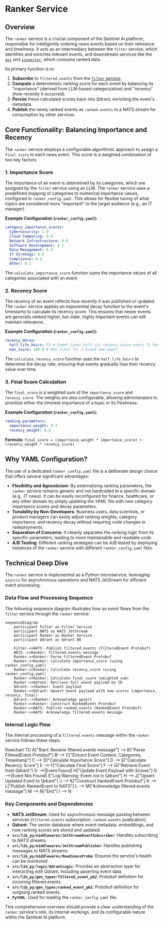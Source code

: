 # Ranker Service

## Overview

The `ranker` service is a crucial component of the Sentinel AI platform, responsible for intelligently ordering news events based on their relevance and timeliness. It acts as an intermediary between the `filter` service, which identifies and enriches relevant events, and downstream services like the [`api`](./api.md) and [`inspector`](./inspector.md), which consume ranked data.

Its primary function is to:
1.  **Subscribe** to `filtered.events` from the [`filter` service](filter.md).
2.  **Compute** a deterministic ranking score for each event by balancing its "importance" (derived from LLM-based categorization) and "recency" (how recently it occurred).
3.  **Persist** these calculated scores back into Qdrant, enriching the event's metadata.
4.  **Publish** the newly ranked events as `ranked.events` to a NATS stream for consumption by other services.

## Core Functionality: Balancing Importance and Recency

The `ranker` service employs a configurable algorithmic approach to assign a `final_score` to each news event. This score is a weighted combination of two key factors:

### 1. Importance Score

The importance of an event is determined by its categories, which are assigned by the `filter` service using an LLM. The `ranker` service uses a predefined mapping of categories to numerical importance values, configured in `ranker_config.yaml`. This allows for flexible tuning of what topics are considered more "important" to the target audience (e.g., an IT manager).

**Example Configuration (`ranker_config.yaml`):**
```yaml
category_importance_scores:
  Cybersecurity: 1.0
  Cloud Computing: 0.9
  Network Infrastructure: 0.8
  Software Development: 0.7
  Data Management: 0.6
  IT Strategy: 0.5
  Compliance: 0.4
  Other: 0.1
```

The `calculate_importance_score` function sums the importance values of all categories associated with an event.

### 2. Recency Score

The recency of an event reflects how recently it was published or updated. The `ranker` service applies an exponential decay function to the event's timestamp to calculate its recency score. This ensures that newer events are generally ranked higher, but older, highly important events can still maintain relevance.

**Example Configuration (`ranker_config.yaml`):**
```yaml
recency_decay:
  half_life_hours: 72 # Event loses half its recency score every 72 hours
  max_score: 100.0 # Max score for a brand new event
```

The `calculate_recency_score` function uses the `half_life_hours` to determine the decay rate, ensuring that events gradually lose their recency value over time.

### 3. Final Score Calculation

The `final_score` is a weighted sum of the `importance_score` and `recency_score`. The weights are also configurable, allowing administrators to prioritize either the inherent importance of a topic or its freshness.

**Example Configuration (`ranker_config.yaml`):**
```yaml
ranking_parameters:
  importance_weight: 0.7
  recency_weight: 0.3
```

**Formula:**
`final_score = (importance_weight * importance_score) + (recency_weight * recency_score)`

## Why YAML Configuration?

The use of a dedicated `ranker_config.yaml` file is a deliberate design choice that offers several significant advantages:

*   **Flexibility and Agnosticism**: By externalizing ranking parameters, the `ranker` service remains generic and not hardcoded to a specific domain (e.g., IT news). It can be easily reconfigured for finance, healthcare, or any other domain by simply updating the YAML file with new category importance scores and decay parameters.
*   **Tunability by Non-Developers**: Business users, data scientists, or product managers can easily adjust ranking weights, category importance, and recency decay without requiring code changes or redeployments.
*   **Separation of Concerns**: It cleanly separates the ranking logic from its specific parameters, leading to more maintainable and readable code.
*   **A/B Testing**: Different ranking strategies can be A/B tested by deploying instances of the `ranker` service with different `ranker_config.yaml` files.

## Technical Deep Dive

The `ranker` service is implemented as a Python microservice, leveraging `asyncio` for asynchronous operations and NATS JetStream for efficient event processing.

### Data Flow and Processing Sequence

The following sequence diagram illustrates how an event flows from the `filter` service through the `ranker` service:

```mermaid
sequenceDiagram
    participant Filter as Filter Service
    participant NATS as NATS JetStream
    participant Ranker as Ranker Service
    participant Qdrant as Qdrant DB

    Filter->>NATS: Publish filtered.events (FilteredEvent Protobuf)
    NATS-->>Ranker: filtered.events message
    Ranker->>Ranker: Parse FilteredEvent Protobuf
    Ranker->>Ranker: Calculate importance_score (using ranker_config.yaml)
    Ranker->>Ranker: Calculate recency_score (using ranker_config.yaml)
    Ranker->>Ranker: Calculate final_score (weighted sum)
    Ranker->>Qdrant: Retrieve full event payload by ID
    Qdrant-->>Ranker: Event payload
    Ranker->>Qdrant: Upsert event payload with new scores (importance, recency, final)
    Qdrant-->>Ranker: Acknowledge upsert
    Ranker->>Ranker: Construct RankedEvent Protobuf
    Ranker->>NATS: Publish ranked.events (RankedEvent Protobuf)
    Ranker->>NATS: Acknowledge filtered.events message
```

### Internal Logic Flow

The internal processing of a `filtered.events` message within the `ranker` service follows these steps:

flowchart TD
    A["Start: Receive filtered.events message"] --> B{"Parse FilteredEvent Protobuf"}
    B --> C["Extract Event Content, Categories, Timestamp"]
    C --> D["Calculate Importance Score"]
    D --> E["Calculate Recency Score"]
    E --> F["Calculate Final Score"]
    F --> G{"Retrieve Event from Qdrant"}
    G -->|Event Found| H["Update Event Payload with Scores"]
    G -->|Event Not Found| I["Log Warning: Event not in Qdrant"]
    H --> J["Upsert Updated Event to Qdrant"]
    J --> K["Construct RankedEvent Protobuf"]
    K --> L["Publish RankedEvent to NATS"]
    L --> M["Acknowledge filtered.events message"]
    M --> N["End"]
    I --> N


### Key Components and Dependencies

*   **NATS JetStream**: Used for asynchronous message passing between services (`filtered.events` subscription, `ranked.events` publication).
*   **Qdrant**: The vector database where event metadata, embeddings, and now ranking scores are stored and updated.
*   **`src/lib_py/middlewares/JetStreamEventSubscriber`**: Handles subscribing to NATS streams.
*   **`src/lib_py/middlewares/JetStreamPublisher`**: Handles publishing messages to NATS streams.
*   **`src/lib_py/middlewares/ReadinessProbe`**: Ensures the service's health can be monitored.
*   **`src/lib_py/logic/QdrantLogic`**: Provides an abstraction layer for interacting with Qdrant, including upserting event data.
*   **`src/lib_py/gen_types/filtered_event_pb2`**: Protobuf definition for incoming filtered events.
*   **`src/lib_py/gen_types/ranked_event_pb2`**: Protobuf definition for outgoing ranked events.
*   **`PyYAML`**: Used for loading the `ranker_config.yaml` file.

This comprehensive overview should provide a clear understanding of the `ranker` service's role, its internal workings, and its configurable nature within the Sentinel AI platform.